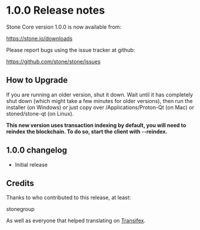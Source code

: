1.0.0 Release notes
====================

Stone Core version 1.0.0 is now available from:

  https://stone.io/downloads

Please report bugs using the issue tracker at github:

  https://github.com/stone/stone/issues


How to Upgrade
--------------

If you are running an older version, shut it down. Wait until it has completely
shut down (which might take a few minutes for older versions), then run the
installer (on Windows) or just copy over /Applications/Proton-Qt (on Mac) or
stoned/stone-qt (on Linux).

**This new version uses transaction indexing by default, you will need to reindex 
the blockchain. To do so, start the client with --reindex.**


1.0.0 changelog
----------------
- Initial release


Credits
--------

Thanks to who contributed to this release, at least:

stonegroup

As well as everyone that helped translating on [Transifex](https://www.transifex.com/projects/p/stone/).
